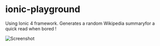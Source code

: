 # ionic-playground
Using Ionic 4 framework.
Generates a random Wikipedia summaryfor a quick read when bored !


![Screenshot](https://imgur.com/a/JXTvbMj)


